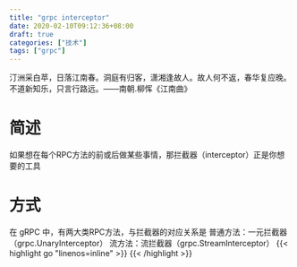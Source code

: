 ```yaml
---
title: "grpc interceptor"
date: 2020-02-10T09:12:36+08:00
draft: true
categories: ["技术"]
tags: ["grpc"]
---
```

汀洲采白苹，日落江南春。洞庭有归客，潇湘逢故人。故人何不返，春华复应晚。不道新知乐，只言行路远。——南朝.柳恽《江南曲》
<!--more-->
# 简述
如果想在每个RPC方法的前或后做某些事情，那拦截器（interceptor）正是你想要的工具

# 方式
在 gRPC 中，有两大类RPC方法，与拦截器的对应关系是
普通方法：一元拦截器（grpc.UnaryInterceptor）
流方法：流拦截器（grpc.StreamInterceptor）
{{< highlight go "linenos=inline" >}}
{{< /highlight >}}

